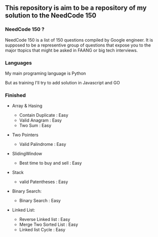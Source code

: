 ## This repository is aim to be a repository of my solution to the NeedCode 150

### NeedCode 150 ?

NeedCode 150 is a list of 150 questions compiled by Google engineer. It is supposed to be a
representive group of questions that expose you to the major ttopics that might be asked in FAANG
or big tech interviews.

### Languages

My main programing language is Python

But as training I'll try to add solution in Javascript and GO

### Finished

- Array & Hasing

  - Contain Duplicate : Easy
  - Valid Anagram : Easy
  - Two Sum : Easy

- Two Pointers

  - Valid Palindrome : Easy

- SlidingWindow

  - Best time to buy and sell : Easy

- Stack

  - valid Patentheses : Easy

- Binary Search:

  - Binary Search : Easy

- Linked List:
  - Reverse Linked list : Easy
  - Merge Two Sorted List : Easy
  - Linked list Cycle : Easy 
